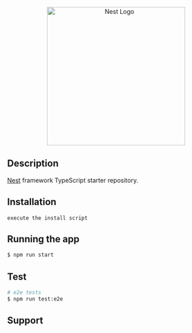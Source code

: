 <p align="center">
  <a href="http://nestjs.com/" target="blank"><img src="https://nestjs.com/img/logo_text.svg" width="320" alt="Nest Logo" /></a>
</p>


## Description

[Nest](https://github.com/nestjs/nest) framework TypeScript starter repository.

## Installation

```
execute the install script
```

## Running the app

```bash
$ npm run start
```

## Test

```bash
# e2e tests
$ npm run test:e2e
```

## Support

